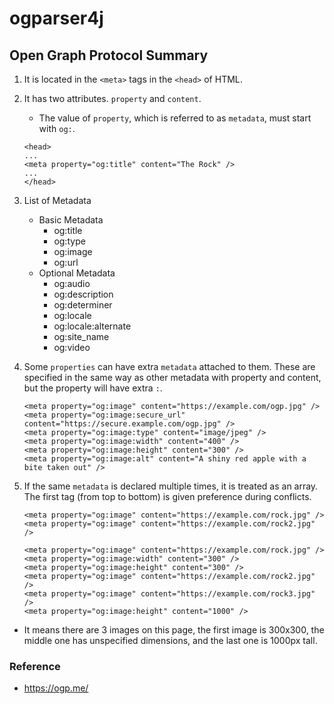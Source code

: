 # ogparser4j

## Open Graph Protocol Summary
1. It is located in the `<meta>` tags in the `<head>` of HTML.
2. It has two attributes. `property` and `content`.
    - The value of `property`, which is referred to as `metadata`, must start with `og:`.
    ```
    <head>
    ...
    <meta property="og:title" content="The Rock" />
    ...
    </head>
    ```

3. List of Metadata
    - Basic Metadata
        - og:title
        - og:type
        - og:image
        - og:url
    - Optional Metadata
        - og:audio
        - og:description
        - og:determiner
        - og:locale
        - og:locale:alternate
        - og:site_name
        - og:video

4. Some `properties` can have extra `metadata` attached to them. These are specified in the same way as other metadata with property and content, but the property will have extra `:`.
    ```
    <meta property="og:image" content="https://example.com/ogp.jpg" />
    <meta property="og:image:secure_url" content="https://secure.example.com/ogp.jpg" />
    <meta property="og:image:type" content="image/jpeg" />
    <meta property="og:image:width" content="400" />
    <meta property="og:image:height" content="300" />
    <meta property="og:image:alt" content="A shiny red apple with a bite taken out" />
    ```

5. If the same `metadata` is declared multiple times, it is treated as an array. The first tag (from top to bottom) is given preference during conflicts.
    ```
    <meta property="og:image" content="https://example.com/rock.jpg" />
    <meta property="og:image" content="https://example.com/rock2.jpg" />
    ```
    
    ```
    <meta property="og:image" content="https://example.com/rock.jpg" />
    <meta property="og:image:width" content="300" />
    <meta property="og:image:height" content="300" />
    <meta property="og:image" content="https://example.com/rock2.jpg" />
    <meta property="og:image" content="https://example.com/rock3.jpg" />
    <meta property="og:image:height" content="1000" />
    ```
- It means there are 3 images on this page, the first image is 300x300, the middle one has unspecified dimensions, and the last one is 1000px tall.

### Reference
- https://ogp.me/

